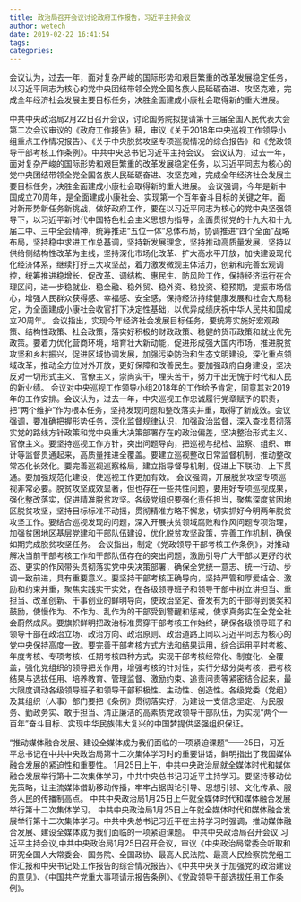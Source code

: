 ```yaml
---
title: 政治局召开会议讨论政府工作报告，习近平主持会议
author: wetech
date: 2019-02-22 16:41:54
tags: 
categories: 
---
```

会议认为，过去一年，面对复杂严峻的国际形势和艰巨繁重的改革发展稳定任务，以习近平同志为核心的党中央团结带领全党全国各族人民砥砺奋进、攻坚克难，完成全年经济社会发展主要目标任务，决胜全面建成小康社会取得新的重大进展。
<!-- more -->
中共中央政治局2月22日召开会议，讨论国务院拟提请第十三届全国人民代表大会第二次会议审议的《政府工作报告》稿，审议《关于2018年中央巡视工作领导小组重点工作情况报告》、《关于中央脱贫攻坚专项巡视情况的综合报告》和《党政领导干部考核工作条例》。中共中央总书记习近平主持会议。
会议认为，过去一年，面对复杂严峻的国际形势和艰巨繁重的改革发展稳定任务，以习近平同志为核心的党中央团结带领全党全国各族人民砥砺奋进、攻坚克难，完成全年经济社会发展主要目标任务，决胜全面建成小康社会取得新的重大进展。
会议强调，今年是新中国成立70周年，是全面建成小康社会、实现第一个百年奋斗目标的关键之年。面对新形势新任务新挑战，做好政府工作，要在以习近平同志为核心的党中央坚强领导下，以习近平新时代中国特色社会主义思想为指导，全面贯彻党的十九大和十九届二中、三中全会精神，统筹推进“五位一体”总体布局，协调推进“四个全面”战略布局，坚持稳中求进工作总基调，坚持新发展理念，坚持推动高质量发展，坚持以供给侧结构性改革为主线，坚持深化市场化改革、扩大高水平开放，加快建设现代化经济体系，继续打好三大攻坚战，着力激发微观主体活力，创新和完善宏观调控，统筹推进稳增长、促改革、调结构、惠民生、防风险工作，保持经济运行在合理区间，进一步稳就业、稳金融、稳外贸、稳外资、稳投资、稳预期，提振市场信心，增强人民群众获得感、幸福感、安全感，保持经济持续健康发展和社会大局稳定，为全面建成小康社会收官打下决定性基础，以优异成绩庆祝中华人民共和国成立70周年。
会议指出，实现今年经济社会发展目标任务，要统筹实施好宏观政策、结构性政策、社会政策，落实好积极的财政政策、稳健的货币政策和就业优先政策。要着力优化营商环境，培育壮大新动能，促进形成强大国内市场，推进脱贫攻坚和乡村振兴，促进区域协调发展，加强污染防治和生态文明建设，深化重点领域改革，推动全方位对外开放，更好保障和改善民生。要加强政府自身建设，坚决反对一切形式主义、官僚主义，崇尚实干，埋头苦干，努力干出无愧于时代和人民的新业绩。
会议对中央巡视工作领导小组2018年的工作给予肯定，同意其对2019年的工作安排。会议认为，过去一年，中央巡视工作忠诚履行党章赋予的职责，把“两个维护”作为根本任务，坚持发现问题和整改落实并重，取得了新成效。会议强调，要准确把握形势任务，深化监督规律认识，加强政治监督，深入查找贯彻落实党的路线方针政策和党中央重大决策部署存在的政治偏差，坚决整治形式主义、官僚主义。要坚持巡视工作方针，突出问题导向，把巡视与纪检、监察、组织、审计等监督贯通起来，高质量推进全覆盖。要建立巡视整改日常监督机制，推动整改常态化长效化。要完善巡视巡察格局，建立指导督导机制，促进上下联动、上下贯通。要加强规范化建设，使巡视工作更加有效。
会议强调，开展脱贫攻坚专项巡视非常必要。脱贫攻坚成效显著，但也存在一些共性问题，要用好专项巡视成果，强化整改落实，促进精准脱贫攻坚。各级党组织要强化责任担当，聚焦深度贫困地区脱贫攻坚，坚持目标标准不动摇，贯彻精准方略不懈怠，切实抓好今明两年脱贫攻坚工作。要结合巡视发现的问题，深入开展扶贫领域腐败和作风问题专项治理，加强贫困地区基层党建和干部队伍建设，优化脱贫攻坚政策，完善工作机制，确保如期完成脱贫攻坚任务。
会议指出，制定《党政领导干部考核工作条例》，对推动解决当前干部考核工作和干部队伍存在的突出问题，激励引导广大干部以更好的状态、更实的作风带头贯彻落实党中央决策部署，确保全党统一意志、统一行动、步调一致前进，具有重要意义。要坚持干部考核正确导向，坚持严管和厚爱结合、激励和约束并重，聚焦实践实干实效，在各级领导班子和领导干部中树立讲担当、重担当、改革创新、干事创业的鲜明导向，使政治坚定、奋发有为的干部得到褒奖和鼓励，使慢作为、不作为、乱作为的干部受到警醒和惩戒，使求真务实在全党全社会蔚然成风。要旗帜鲜明把政治标准贯穿干部考核工作始终，确保各级领导班子和领导干部在政治立场、政治方向、政治原则、政治道路上同以习近平同志为核心的党中央保持高度一致。要完善干部考核方式方法和结果运用，综合运用平时考核、年度考核、专项考核、任期考核四种方式，实现干部考核经常化、制度化、全覆盖，强化党组织的领导把关作用，增强考核的针对性，实行分级分类考核，把考核结果与选拔任用、培养教育、管理监督、激励约束、追责问责等紧密结合起来，最大限度调动各级领导班子和领导干部积极性、主动性、创造性。各级党委（党组）及其组织（人事）部门要把《条例》贯彻落实好，为建设一支信念坚定、为民服务、勤政务实、敢于担当、清正廉洁的高素质党政领导干部队伍，为实现“两个一百年”奋斗目标、实现中华民族伟大复兴的中国梦提供坚强组织保证。
 
 
“推动媒体融合发展、建设全媒体成为我们面临的一项紧迫课题”——25日，习近平总书记在中共中央政治局第十二次集体学习时的重要讲话，鲜明指出了我国媒体融合发展的紧迫性和重要性。
1月25日上午，中共中央政治局就全媒体时代和媒体融合发展举行第十二次集体学习，中共中央总书记习近平主持学习。要坚持移动优先策略，让主流媒体借助移动传播，牢牢占据舆论引导、思想引领、文化传承、服务人民的传播制高点。
中共中央政治局1月25日上午就全媒体时代和媒体融合发展举行第十二次集体学习。
中共中央政治局1月25日上午就全媒体时代和媒体融合发展举行第十二次集体学习。中共中央总书记习近平在主持学习时强调，推动媒体融合发展、建设全媒体成为我们面临的一项紧迫课题。
中共中央政治局召开会议 习近平主持会议,中共中央政治局1月25日召开会议，审议《中央政治局常委会听取和研究全国人大常委会、国务院、全国政协、最高人民法院、最高人民检察院党组工作汇报和中央书记处工作报告的综合情况报告》、《中共中央关于加强党的政治建设的意见》、《中国共产党重大事项请示报告条例》、《党政领导干部选拔任用工作条例》。
